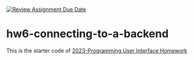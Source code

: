 [![Review Assignment Due Date](https://classroom.github.com/assets/deadline-readme-button-24ddc0f5d75046c5622901739e7c5dd533143b0c8e959d652212380cedb1ea36.svg)](https://classroom.github.com/a/v4VHUSr5)
# hw6-connecting-to-a-backend
This is the starter code of [2023-Programming User Interface Homework](https://hackmd.io/@akairisu/Sy8CUT3m3)

